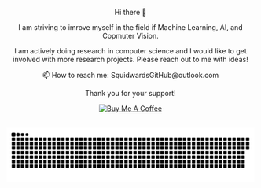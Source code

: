 <p align="center">
Hi there 👋
</r>

<p align="center">
I am striving to imrove myself in the field if Machine Learning, AI, and Copmuter Vision.
</p>
<p align="center">
I am actively doing research in computer science and I would like to get involved with more research projects. Please reach out to me with ideas! 
</p>
<p align="center">
📫 How to reach me: SquidwardsGitHub@outlook.com
</p>
<p align="center">
Thank you for your support!
</p>
<p align="center">
<!-- <a href="https://www.buymeacoffee.com/SquidwardsW"><img src="donate (1).png" alt="" width="300" height="100" /></a> -->
<a href="https://www.buymeacoffee.com/SquidwardsW" target="_blank"><img src="https://cdn.buymeacoffee.com/buttons/v2/default-yellow.png" alt="Buy Me A Coffee" style="height: 60px !important;width: 217px !important;" ></a>
</p>


&nbsp;&nbsp;&nbsp;&nbsp;&nbsp;&nbsp;&nbsp;&nbsp;&nbsp;&nbsp;&nbsp;&nbsp;&nbsp;&nbsp;&nbsp;&nbsp;&nbsp;&nbsp;&nbsp;&nbsp; <a href="https://github.com/NikolaAndro"><img src="contributions.svg"></a>


 <!--
Here are some ideas to get you started:

- 🔭 I’m currently working on ...
- 🌱 I’m currently learning ...
- 👯 I’m looking to collaborate on ...
- 🤔 I’m looking for help with ...
- 💬 Ask me about ...
- 📫 How to reach me: ...
- 😄 Pronouns: ...
- ⚡ Fun fact: ...
-->
